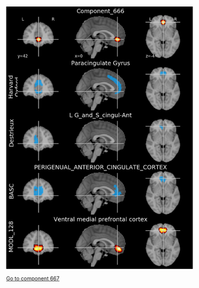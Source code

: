 


![666](preliminary/666.jpg "Component 666")

[Go to component 667](https://parietal-inria.github.io/MODL_atlas/1024/667 "Component 667")